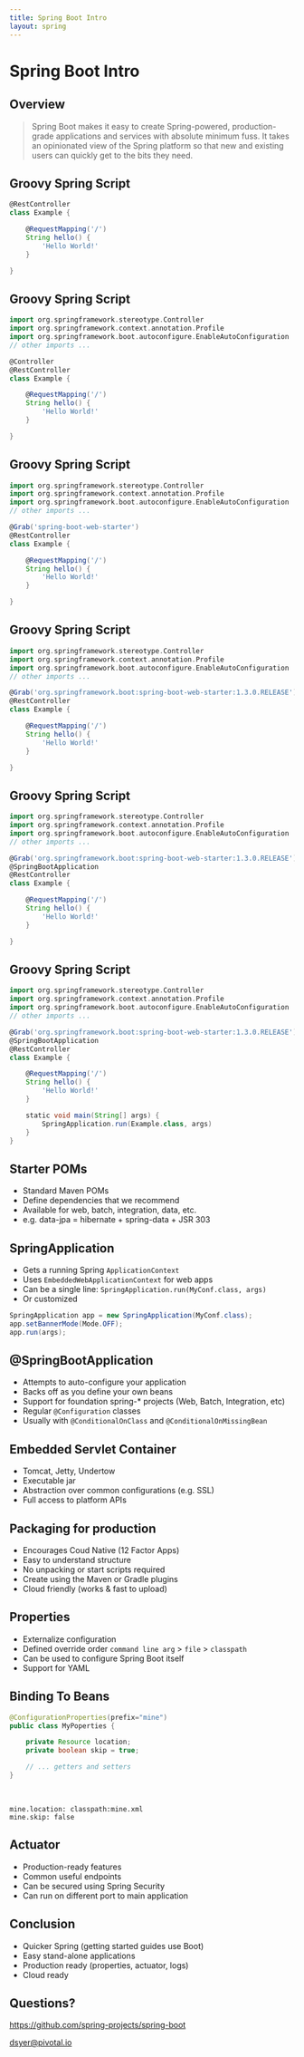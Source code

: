 ```yaml
---
title: Spring Boot Intro
layout: spring
---
```


# Spring Boot Intro

## Overview

> Spring Boot makes it easy to create Spring-powered, production-grade applications and services with absolute 
> minimum fuss. It takes an opinionated view of the Spring platform so that new and existing users can quickly 
> get to the bits they need.

## Groovy Spring Script

```groovy
@RestController
class Example {

    @RequestMapping('/')
    String hello() {
        'Hello World!'
    }

}
```

## Groovy Spring Script

```groovy
import org.springframework.stereotype.Controller
import org.springframework.context.annotation.Profile
import org.springframework.boot.autoconfigure.EnableAutoConfiguration
// other imports ...

@Controller
@RestController
class Example {

    @RequestMapping('/')
    String hello() {
        'Hello World!'
    }

}
```

## Groovy Spring Script

```groovy
import org.springframework.stereotype.Controller
import org.springframework.context.annotation.Profile
import org.springframework.boot.autoconfigure.EnableAutoConfiguration
// other imports ...

@Grab('spring-boot-web-starter')
@RestController
class Example {

    @RequestMapping('/')
    String hello() {
        'Hello World!'
    }

}
```

## Groovy Spring Script

```groovy
import org.springframework.stereotype.Controller
import org.springframework.context.annotation.Profile
import org.springframework.boot.autoconfigure.EnableAutoConfiguration
// other imports ...

@Grab('org.springframework.boot:spring-boot-web-starter:1.3.0.RELEASE')
@RestController
class Example {

    @RequestMapping('/')
    String hello() {
        'Hello World!'
    }

}
```

## Groovy Spring Script

```groovy
import org.springframework.stereotype.Controller
import org.springframework.context.annotation.Profile
import org.springframework.boot.autoconfigure.EnableAutoConfiguration
// other imports ...

@Grab('org.springframework.boot:spring-boot-web-starter:1.3.0.RELEASE')
@SpringBootApplication
@RestController
class Example {

    @RequestMapping('/')
    String hello() {
        'Hello World!'
    }

}
```

## Groovy Spring Script

```groovy
import org.springframework.stereotype.Controller
import org.springframework.context.annotation.Profile
import org.springframework.boot.autoconfigure.EnableAutoConfiguration
// other imports ...

@Grab('org.springframework.boot:spring-boot-web-starter:1.3.0.RELEASE')
@SpringBootApplication
@RestController
class Example {

    @RequestMapping('/')
    String hello() {
        'Hello World!'
    }

    static void main(String[] args) {
        SpringApplication.run(Example.class, args)
    }
}
```

## Starter POMs

* Standard Maven POMs
* Define dependencies that we recommend
* Available for web, batch, integration, data, etc.
* e.g. data-jpa = hibernate + spring-data + JSR 303

## SpringApplication

* Gets a running Spring `ApplicationContext`
* Uses `EmbeddedWebApplicationContext` for web apps
* Can be a single line: `SpringApplication.run(MyConf.class, args)`
* Or customized

```java
SpringApplication app = new SpringApplication(MyConf.class);
app.setBannerMode(Mode.OFF);
app.run(args);
```

## @SpringBootApplication

* Attempts to auto-configure your application
* Backs off as you define your own beans
* Support for foundation spring-* projects (Web, Batch, Integration, etc)
* Regular `@Configuration` classes
* Usually with `@ConditionalOnClass` and `@ConditionalOnMissingBean`

## Embedded Servlet Container

* Tomcat, Jetty, Undertow
* Executable jar
* Abstraction over common configurations (e.g. SSL)
* Full access to platform APIs

## Packaging for production

* Encourages Coud Native (12 Factor Apps)
* Easy to understand structure
* No unpacking or start scripts required
* Create using the Maven or Gradle plugins
* Cloud friendly (works & fast to upload)

## Properties

* Externalize configuration
* Defined override order `command line arg` > `file` > `classpath`
* Can be used to configure Spring Boot itself
* Support for YAML

## Binding To Beans

```java
@ConfigurationProperties(prefix="mine")
public class MyPoperties {

    private Resource location;
    private boolean skip = true;

    // ... getters and setters
}
```

<br/>

```properties
mine.location: classpath:mine.xml
mine.skip: false
```

## Actuator

* Production-ready features
* Common useful endpoints
* Can be secured using Spring Security
* Can run on different port to main application

## Conclusion

* Quicker Spring (getting started guides use Boot)
* Easy stand-alone applications
* Production ready (properties, actuator, logs)
* Cloud ready

## Questions?

https://github.com/spring-projects/spring-boot

dsyer@pivotal.io


